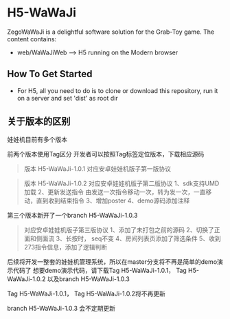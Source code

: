 # H5-WaWaJi

ZegoWaWaJi is a delightful software solution for the Grab-Toy game. The content contains:

* web/WaWaJiWeb ——> H5 running on the Modern browser

## How To Get Started

* For H5, all you need to do is to clone or download this repository, run it on a server and set 'dist' as root dir

## 关于版本的区别

娃娃机目前有多个版本


前两个版本使用Tag区分
开发者可以按照Tag标签定位版本，下载相应源码

> 版本 H5-WaWaJi-1.0.1
对应安卓娃娃机版子第一版协议

> 版本 H5-WaWaJi-1.0.2
对应安卓娃娃机版子第二版协议
1、sdk支持UMD加载
2、更新发送指令   由发送一次指令移动一次，转为发一次，一直移动，直到收到结束指令
3、增加poster
4、demo源码添加注释

第三个版本新开了一个branch H5-WaWaJi-1.0.3

>对应安卓娃娃机版子第三版协议
1、添加了未打包之前的源码
2、切换了正面和侧面流
3、长按时， seq不变
4、房间列表页添加了筛选条件
5、收到273指令信息，添加了逻辑判断



后续将开发一整套的娃娃机管理系统，所以在master分支将不再是简单的demo演示代码了
想要demo演示代码，请下载Tag H5-WaWaJi-1.0.1， Tag H5-WaWaJi-1.0.2 以及branch H5-WaWaJi-1.0.3

Tag H5-WaWaJi-1.0.1， Tag H5-WaWaJi-1.0.2将不再更新

branch H5-WaWaJi-1.0.3  会不定期更新